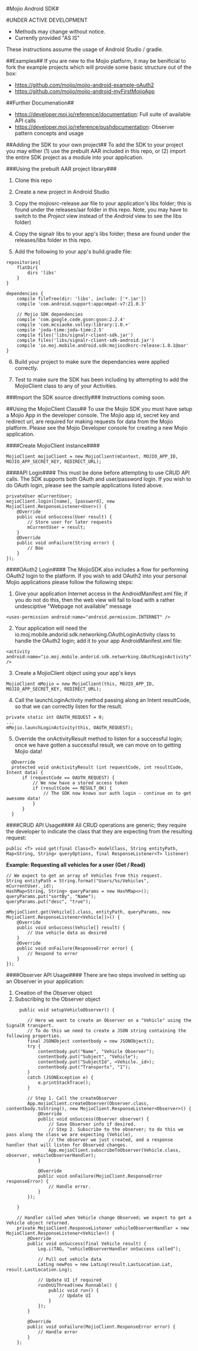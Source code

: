 #Mojio Android SDK#

#UNDER ACTIVE DEVELOPMENT
* Methods may change without notice.
* Currently provided "AS IS"

These instructions assume the usage of Android Studio / gradle.

##Examples##
If you are new to the Mojio platform, it may be benificial to fork the example projects which will provide some basic structure out of the box:
* https://github.com/mojio/mojio-android-example-oAuth2
* https://github.com/mojio/mojio-android-myFirstMojioApp

##Further Documenation##
* https://developer.moj.io/reference/documentation: Full suite of available API calls
* https://developer.moj.io/reference/pushdocumentation: Observer pattern concepts and usage

##Adding the SDK to your own project##
To add the SDK to your project you may either (1) use the prebuilt AAR included in this repo, or (2) import the entire SDK project as a module into your application.

###Using the prebuilt AAR project library###
1. Clone this repo

2. Create a new project in Android Studio

3. Copy the mojiosrc-release.aar file to your application's libs folder; this is found under the releases/aar folder in this repo. Note, you may have to switch to the *Project* view instead of the *Android* view to see the libs folder)

4. Copy the signalr libs to your app's libs folder; these are found under the releases/libs folder in this repo.

5. Add the following to your app's build.gradle file:

```
repositories{
    flatDir{
        dirs 'libs'
    }
}

dependencies {
    compile fileTree(dir: 'libs', include: ['*.jar'])
    compile 'com.android.support:appcompat-v7:21.0.3'
   
    // Mojio SDK dependencies
    compile 'com.google.code.gson:gson:2.2.4'
    compile 'com.mcxiaoke.volley:library:1.0.+'
    compile 'joda-time:joda-time:2.5'
    compile files('libs/signalr-client-sdk.jar')
    compile files('libs/signalr-client-sdk-android.jar')
    compile 'io.moj.mobile.android.sdk:mojiosdksrc-release:1.0.1@aar'
}
```

6. Build your project to make sure the dependancies were applied correctly.

7. Test to make sure the SDK has been including by attempting to add the MojioClient class to any of your Activities.

###Import the SDK source directly###
Instructions coming soon.

##Using the MojioClient Class##
To use the Mojio SDK you must have setup a Mojio App in the developer console. The Mojio app id, secret key and redirect url, are required for making requests for data from the Mojio platform. Please see the Mojio Developer console for creating a new Mojio application.

####Create MojioClient instance####

```
MojioClient mojioClient = new MojioClient(mContext, MOJIO_APP_ID, MOJIO_APP_SECRET_KEY, REDIRECT_URL);
```

####API Login####
This must be done before attempting to use CRUD API calls. 
The SDK supports both OAuth and user/password login.
If you wish to do OAuth login, please see the sample applications listed above.

```
privateUser mCurrentUser;
mojioClient.login([name], [password], new MojioClient.ResponseListener<User>() {
    @Override
    public void onSuccess(User result) { 
        // Store user for later requests
        mCurrentUser = result;
    }
    @Override
    public void onFailure(String error) { 
        // Boo 
    }
});
```


####OAuth2 Login####
The MojioSDK also includes a flow for performing OAuth2 login to the platform. If you wish to add OAuth2 into your personal Mojio applications please follow the following steps:

1. Give your application Internet access in the AndroidManifest.xml file; if you do not do this, then the web view will fail to load with a rather undesciptive "Webpage not available" message
  
  ```
  <uses-permission android:name="android.permission.INTERNET" />
  ```

2. Your application will need the io.moj.mobile.andorid.sdk.networking.OAuthLoginActivity class to handle the OAuth2 login; add it to your app AndroidManifest.xml file:
  
  ```
  <activity android:name="io.moj.mobile.andorid.sdk.networking.OAuthLoginActivity" />
  ```

3. Create a MojioClient object using your app's keys
  
  ```
  MojioClient mMojio = new MojioClient(this, MOJIO_APP_ID, MOJIO_APP_SECRET_KEY, REDIRECT_URL);
  ```

4. Call the launchLoginActivity method passing along an Intent resultCode, so that we can correctly listen for the result.
  
  ```
  private static int OAUTH_REQUEST = 0;
  ...
  mMojio.launchLoginActivity(this, OAUTH_REQUEST);
  ```

5. Override the onActivityResult method to listen for a successful login; once we have gotten a successful result, we can move on to getting Mojio data!
  
  ```
    @Override
    protected void onActivityResult (int requestCode, int resultCode, Intent data) {
        if (requestCode == OAUTH_REQUEST) {
            // We now have a stored access token
            if (resultCode == RESULT_OK) {
                // The SDK now knows our auth login - continue on to get awesome data!
            }
        }
    }
  ``` 

####CRUD API Usage####
All CRUD operations are generic; they require the developer to indicate the class that they are expecting from the resulting request:

```
public <T> void get(final Class<T> modelClass, String entityPath, Map<String, String> queryOptions, final ResponseListener<T> listener) 
```

**Example: Requesting all vehicles for a user (Get / Read)**

```
// We expect to get an array of Vehicles from this request.
String entityPath = String.format("Users/%s/Vehicles", mCurrentUser._id);
HashMap<String, String> queryParams = new HashMap<>();
queryParams.put("sortBy", "Name");
queryParams.put("desc", "true");

mMojioClient.get(Vehicle[].class, entityPath, queryParams, new MojioClient.ResponseListener<Vehicle[]>() {
    @Override
    public void onSuccess(Vehicle[] result) {
        // Use vehicle data as desired
    }
    @Override
    public void onFailure(ResponseError error) {
        // Respond to error  
    }
});
```

####Observer API Usage####
There are two steps involved in setting up an Observer in your application:
1. Creation of the Observer object
2. Subscribing to the Observer object

```   
     public void setupVehicleObserver() {

        // Here we want to create an Observer on a "Vehicle" using the SignalR transport.
        // To do this we need to create a JSON string containing the following properties.
        final JSONObject contentbody = new JSONObject();
        try {
            contentbody.put("Name", "Vehicle Observer");
            contentbody.put("Subject", "Vehicle");
            contentbody.put("SubjectId", <Vehicle._id>);
            contentbody.put("Transports", "1");
        }
        catch (JSONException e) {
            e.printStackTrace();
        }

        // Step 1. Call the createObserver
        App.mojioClient.createObserver(Observer.class, contentbody.toString(), new MojioClient.ResponseListener<Observer>() {
            @Override
            public void onSuccess(Observer observer) {
                // Save Observer info if desired.
                // Step 2. Subscribe to the observer; to do this we pass along the class we are expecting (Vehicle),
                // the observer we just created, and a response handler that will listen for Observed changes.
                App.mojioClient.subscribeToObserver(Vehicle.class, observer, vehicleObserverHandler);
            }

            @Override
            public void onFailure(MojioClient.ResponseError responseError) {
                // Handle error.
            }
        });

    }

    // Handler called when Vehicle change Observed; we expect to get a Vehicle object returned.    
    private MojioClient.ResponseListener vehicleObserverHandler = new MojioClient.ResponseListener<Vehicle>() {
        @Override
        public void onSuccess(final Vehicle result) {
            Log.i(TAG, "vehicleObserverHandler onSuccess called");

            // Pull out vehicle data
            LatLng newPos = new LatLng(result.LastLocation.Lat, result.LastLocation.Lng);

            // Update UI if required
            runOnUiThread(new Runnable() {
                public void run() {
                    // Update UI   
                }
            });
        }

        @Override
        public void onFailure(MojioClient.ResponseError error) {
            // Handle error
        }
    };


```
